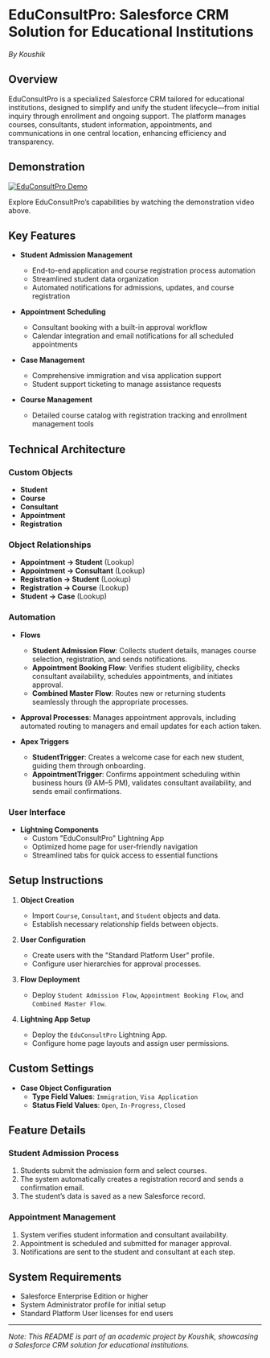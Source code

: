 # EduConsultPro: Salesforce CRM Solution for Educational Institutions  
*By Koushik*

## Overview

EduConsultPro is a specialized Salesforce CRM tailored for educational institutions, designed to simplify and unify the student lifecycle—from initial inquiry through enrollment and ongoing support. The platform manages courses, consultants, student information, appointments, and communications in one central location, enhancing efficiency and transparency.

## Demonstration

[![EduConsultPro Demo](http://img.youtube.com/vi/tdC1aOKQyfY/0.jpg)](https://youtu.be/l89XjMdGYac)

Explore EduConsultPro’s capabilities by watching the demonstration video above.

## Key Features

* **Student Admission Management**
  - End-to-end application and course registration process automation
  - Streamlined student data organization
  - Automated notifications for admissions, updates, and course registration

* **Appointment Scheduling**
  - Consultant booking with a built-in approval workflow
  - Calendar integration and email notifications for all scheduled appointments

* **Case Management**
  - Comprehensive immigration and visa application support
  - Student support ticketing to manage assistance requests

* **Course Management**
  - Detailed course catalog with registration tracking and enrollment management tools

## Technical Architecture

### Custom Objects

- **Student**
- **Course**
- **Consultant**
- **Appointment**
- **Registration**

### Object Relationships

- **Appointment → Student** (Lookup)
- **Appointment → Consultant** (Lookup)
- **Registration → Student** (Lookup)
- **Registration → Course** (Lookup)
- **Student → Case** (Lookup)

### Automation

* **Flows**
  - **Student Admission Flow**: Collects student details, manages course selection, registration, and sends notifications.
  - **Appointment Booking Flow**: Verifies student eligibility, checks consultant availability, schedules appointments, and initiates approval.
  - **Combined Master Flow**: Routes new or returning students seamlessly through the appropriate processes.

* **Approval Processes**: Manages appointment approvals, including automated routing to managers and email updates for each action taken.

* **Apex Triggers**
  - **StudentTrigger**: Creates a welcome case for each new student, guiding them through onboarding.
  - **AppointmentTrigger**: Confirms appointment scheduling within business hours (9 AM–5 PM), validates consultant availability, and sends email confirmations.

### User Interface

- **Lightning Components**
  - Custom "EduConsultPro" Lightning App
  - Optimized home page for user-friendly navigation
  - Streamlined tabs for quick access to essential functions

## Setup Instructions

1. **Object Creation**
   - Import `Course`, `Consultant`, and `Student` objects and data.
   - Establish necessary relationship fields between objects.

2. **User Configuration**
   - Create users with the "Standard Platform User" profile.
   - Configure user hierarchies for approval processes.

3. **Flow Deployment**
   - Deploy `Student Admission Flow`, `Appointment Booking Flow`, and `Combined Master Flow`.

4. **Lightning App Setup**
   - Deploy the `EduConsultPro` Lightning App.
   - Configure home page layouts and assign user permissions.

## Custom Settings

- **Case Object Configuration**
  - **Type Field Values**: `Immigration`, `Visa Application`
  - **Status Field Values**: `Open`, `In-Progress`, `Closed`

## Feature Details

### Student Admission Process

1. Students submit the admission form and select courses.
2. The system automatically creates a registration record and sends a confirmation email.
3. The student’s data is saved as a new Salesforce record.

### Appointment Management

1. System verifies student information and consultant availability.
2. Appointment is scheduled and submitted for manager approval.
3. Notifications are sent to the student and consultant at each step.

## System Requirements

- Salesforce Enterprise Edition or higher
- System Administrator profile for initial setup
- Standard Platform User licenses for end users

---

*Note: This README is part of an academic project by Koushik, showcasing a Salesforce CRM solution for educational institutions.*
